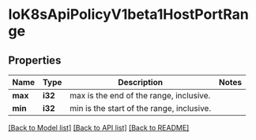 # IoK8sApiPolicyV1beta1HostPortRange

## Properties
Name | Type | Description | Notes
------------ | ------------- | ------------- | -------------
**max** | **i32** | max is the end of the range, inclusive. | 
**min** | **i32** | min is the start of the range, inclusive. | 

[[Back to Model list]](../README.md#documentation-for-models) [[Back to API list]](../README.md#documentation-for-api-endpoints) [[Back to README]](../README.md)


